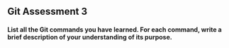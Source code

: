 ## Git Assessment 3


#### List all the Git commands you have learned. For each command, write a brief description of your understanding of its purpose.